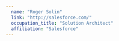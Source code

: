 ```yaml
---
  name: "Roger Solin"
  link: "http://salesforce.com/"
  occupation_title: "Solution Architect"
  affiliation: "Salesforce"
---
```

